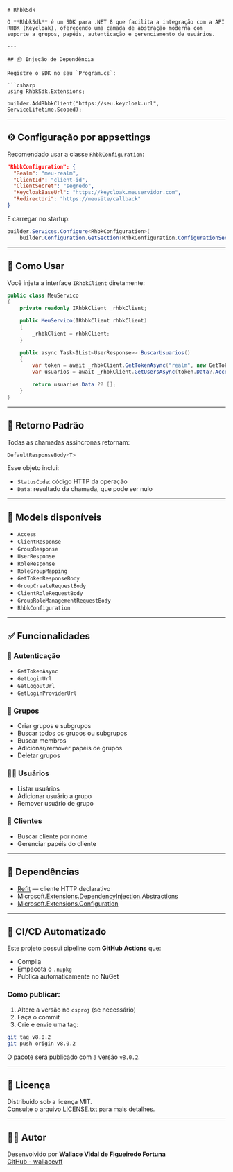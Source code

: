 ```
# RhbkSdk

O **RhbkSdk** é um SDK para .NET 8 que facilita a integração com a API RHBK (Keycloak), oferecendo uma camada de abstração moderna com suporte a grupos, papéis, autenticação e gerenciamento de usuários.

---

## 📦 Injeção de Dependência

Registre o SDK no seu `Program.cs`:

```csharp
using RhbkSdk.Extensions;

builder.AddRhbkClient("https://seu.keycloak.url", ServiceLifetime.Scoped);
```

---

## ⚙️ Configuração por appsettings

Recomendado usar a classe `RhbkConfiguration`:

```json
"RhbkConfiguration": {
  "Realm": "meu-realm",
  "ClientId": "client-id",
  "ClientSecret": "segredo",
  "KeycloakBaseUrl": "https://keycloak.meuservidor.com",
  "RedirectUri": "https://meusite/callback"
}
```

E carregar no startup:

```csharp
builder.Services.Configure<RhbkConfiguration>(
    builder.Configuration.GetSection(RhbkConfiguration.ConfigurationSection));
```

---

## 📘 Como Usar

Você injeta a interface `IRhbkClient` diretamente:

```csharp
public class MeuServico
{
    private readonly IRhbkClient _rhbkClient;

    public MeuServico(IRhbkClient rhbkClient)
    {
        _rhbkClient = rhbkClient;
    }

    public async Task<IList<UserResponse>> BuscarUsuarios()
    {
        var token = await _rhbkClient.GetTokenAsync("realm", new GetTokenRequestBody { ... });
        var usuarios = await _rhbkClient.GetUsersAsync(token.Data?.AccessToken!, "realm");

        return usuarios.Data ?? [];
    }
}
```

---

## 🧪 Retorno Padrão

Todas as chamadas assíncronas retornam:

```csharp
DefaultResponseBody<T>
```

Esse objeto inclui:

- `StatusCode`: código HTTP da operação
- `Data`: resultado da chamada, que pode ser nulo

---

## 📂 Models disponíveis

- `Access`
- `ClientResponse`
- `GroupResponse`
- `UserResponse`
- `RoleResponse`
- `RoleGroupMapping`
- `GetTokenResponseBody`
- `GroupCreateRequestBody`
- `ClientRoleRequestBody`
- `GroupRoleManagementRequestBody`
- `RhbkConfiguration`

---

## ✅ Funcionalidades

### 🔐 Autenticação
- `GetTokenAsync`
- `GetLoginUrl`
- `GetLogoutUrl`
- `GetLoginProviderUrl`

### 👥 Grupos
- Criar grupos e subgrupos
- Buscar todos os grupos ou subgrupos
- Buscar membros
- Adicionar/remover papéis de grupos
- Deletar grupos

### 🧑‍💼 Usuários
- Listar usuários
- Adicionar usuário a grupo
- Remover usuário de grupo

### 🧩 Clientes
- Buscar cliente por nome
- Gerenciar papéis do cliente

---

## 🔗 Dependências

- [Refit](https://www.nuget.org/packages/Refit) — cliente HTTP declarativo
- [Microsoft.Extensions.DependencyInjection.Abstractions](https://www.nuget.org/packages/Microsoft.Extensions.DependencyInjection.Abstractions)
- [Microsoft.Extensions.Configuration](https://www.nuget.org/packages/Microsoft.Extensions.Configuration)

---

## 🚀 CI/CD Automatizado

Este projeto possui pipeline com **GitHub Actions** que:

- Compila
- Empacota o `.nupkg`
- Publica automaticamente no NuGet

### Como publicar:

1. Altere a versão no `csproj` (se necessário)
2. Faça o commit
3. Crie e envie uma tag:

```bash
git tag v8.0.2
git push origin v8.0.2
```

O pacote será publicado com a versão `v8.0.2`.

---

## 📝 Licença

Distribuído sob a licença MIT.  
Consulte o arquivo [LICENSE.txt](./LICENSE.txt) para mais detalhes.

---

## 👨‍💻 Autor

Desenvolvido por **Wallace Vidal de Figueiredo Fortuna**  
[GitHub - wallacevff](https://github.com/wallacevff)
```
